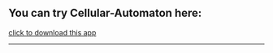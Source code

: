 <html><head>
  <SCRIPT src="https://java.com/js/dtjava.js"></SCRIPT>




</head><body>
<h2>You can try Cellular-Automaton here:</h2>
  <a href='cellular_automaton_1d.jar' onclick="return launchApplication('cellular_automaton_1d.jar');">click to download this app</a><br><hr><br>

  <!-- Applet will be inserted here -->
  <div id='javafx-app-placeholder'></div>
</body></html>
